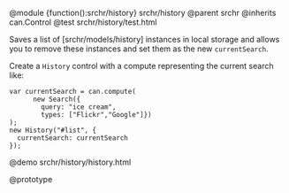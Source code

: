 @module {function():srchr/history} srchr/history
@parent srchr
@inherits can.Control
@test srchr/history/test.html

Saves a list of [srchr/models/history] instances
in local storage and allows you to remove these
instances and set them as the new `currentSearch`.

Create a `History` control with a compute representing
the current search like:

```
var currentSearch = can.compute(
      new Search({
        query: "ice cream",
        types: ["Flickr","Google"]})
);
new History("#list", {
  currentSearch: currentSearch
});
```

@demo srchr/history/history.html

@prototype
